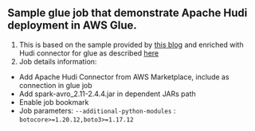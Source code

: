 ## Sample glue job that demonstrate Apache Hudi deployment in AWS Glue.

1. This is based on the sample provided by [this blog](https://aws.amazon.com/blogs/big-data/creating-a-source-to-lakehouse-data-replication-pipe-using-apache-hudi-aws-glue-aws-dms-and-amazon-redshift/) and enriched with Hudi connector for glue as described [here](https://aws.amazon.com/blogs/big-data/writing-to-apache-hudi-tables-using-aws-glue-connector/)
2. Job details information: 
  - Add Apache Hudi Connector from AWS Marketplace, include as connection in glue job
  - Add spark-avro_2.11-2.4.4.jar in dependent JARs path
  - Enable job bookmark
  - Job parameters: `--additional-python-modules` : `botocore>=1.20.12,boto3>=1.17.12`


